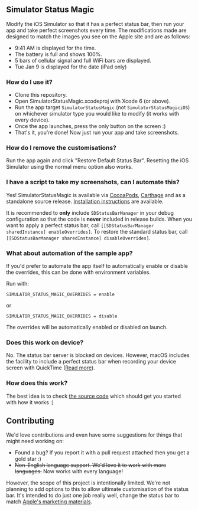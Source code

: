 ## Simulator Status Magic

Modify the iOS Simulator so that it has a perfect status bar, then run your app and take perfect screenshots every time. The modifications made are designed to match the images you see on the Apple site and are as follows:

* 9:41 AM is displayed for the time.
* The battery is full and shows 100%.
* 5 bars of cellular signal and full WiFi bars are displayed.
* Tue Jan 9 is displayed for the date (iPad only)

### How do I use it?

* Clone this repository.
* Open SimulatorStatusMagic.xcodeproj with Xcode 6 (or above).
* Run the app target `SimulatorStatusMagic` (not `SimulatorStatusMagiciOS`) on whichever simulator type you would like to modify (it works with every device).
* Once the app launches, press the only button on the screen :)
* That's it, you're done! Now just run your app and take screenshots.

### How do I remove the customisations?

Run the app again and click "Restore Default Status Bar". Resetting the iOS Simulator using the normal menu option also works.

### I have a script to take my screenshots, can I automate this?

Yes! SimulatorStatusMagic is available via [CocoaPods](http://cocoapods.org), [Carthage](https://github.com/Carthage/Carthage) and as a standalone source release. [Installation instructions](https://github.com/shinydevelopment/SimulatorStatusMagic/blob/master/INSTALLATION.md) are available.

It is recommended to **only** include `SDStatusBarManager` in your debug configuration so that the code is **never** included in release builds. When you want to apply a perfect status bar, call `[[SDStatusBarManager sharedInstance] enableOverrides]`. To restore the standard status bar, call `[[SDStatusBarManager sharedInstance] disableOverrides]`.

### What about automation of the sample app?

If you'd prefer to automate the app itself to automatically enable or disable the overrides, this can be done with environment variables.

Run with:

````
SIMULATOR_STATUS_MAGIC_OVERRIDES = enable
````

or

````
SIMULATOR_STATUS_MAGIC_OVERRIDES = disable
````

The overrides will be automatically enabled or disabled on launch.

### Does this work on device?

No. The status bar server is blocked on devices. However, macOS includes the facility to include a perfect status bar when recording your device screen with QuickTime ([Read more](https://appadvice.com/appnn/2014/08/quicktime-in-os-x-yosemite-reveals-that-apple-cares-about-status-bars)).

### How does this work?

The best idea is to check [the source code](https://github.com/shinydevelopment/SimulatorStatusMagic/blob/master/SDStatusBarManager/SDStatusBarManager.m) which should get you started with how it works :)

## Contributing

We'd love contributions and even have some suggestions for things that might need working on:

* Found a bug? If you report it with a pull request attached then you get a gold star :)
* ~~Non-English language support. We'd love it to work with more languages.~~ Now works with every language!

However, the scope of this project is intentionally limited. We're not planning to add options to this to allow ultimate customisation of the status bar. It's intended to do just one job really well, change the status bar to match [Apple's marketing materials](http://www.apple.com/ios/).
